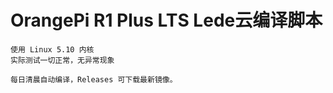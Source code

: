 # OrangePi R1 Plus LTS Lede云编译脚本

```整合官方迅龙官方源码
使用 Linux 5.10 内核
实际测试一切正常，无异常现象

每日清晨自动编译，Releases 可下载最新镜像。

